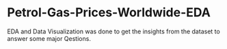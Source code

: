 # Petrol-Gas-Prices-Worldwide-EDA
EDA and Data Visualization was done to get the insights from the dataset to answer some major Qestions.
